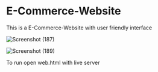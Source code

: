 # E-Commerce-Website
This is a E-Commerce-Website with user friendly interface


![Screenshot (187)](https://github.com/shadabalam78698/E-Commerce-Website/assets/106025020/1ff00b3f-8bc6-4834-b1d9-5f27ab0135ee)


![Screenshot (189)](https://github.com/shadabalam78698/E-Commerce-Website/assets/106025020/a61173d2-69d1-4451-97b0-0ba36278b44f)


To run 
open web.html with live server
